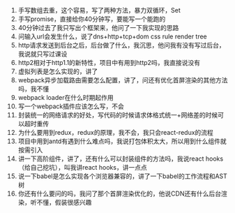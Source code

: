 
1. 手写数组去重，这个容易，写了两种方法，暴力双循环，Set
2. 手写promise，直接给你40分钟写，要能写一个能跑的
3. 40分钟过去了我只写出个框架来，他问了一下我实现的思路
4. 问输入url会发生什么，说了dns+http+tcp+dom css rule render tree
5. http请求发送到后台之后，后台做了什么，我沉思，他问我有没有写过后台，我说就只写过课设
6. http2相对于http1.1的新特性，项目中有用到http2吗，我直接说没有
7. 虚拟列表是怎么实现的，讲了
8. webpack异步加载路由需要怎么配置，讲了，问还有优化首屏渲染的其他方法吗，我不懂
9. webpack loader在什么时期起作用
10. 写一个webpack插件应该怎么写，不会
11. 封装统一的网络请求的好处，写代码的时候请求体格式统一+网络差的时候可以超时重传
12. 为什么要用到redux，redux的原理，我不会，我只会react-redux的流程
13. 项目中用到antd有遇到什么难点吗，我说打包体积太大，所以用到什么组件就按需引入
14. 讲一下高阶组件，讲了，还有什么可以封装组件的方法吗，我说react hooks（给自己挖坑），叫我讲react hooks，讲一点点
15. 说一下babel是怎么实现各个浏览器兼容的，讲了一下babel的工作流程和AST树
16. 你还有什么要问的吗，我问了那个首屏渲染优化的，他说CDN还有什么后台渲染，听不懂，假装很感兴趣